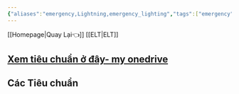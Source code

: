 ```yaml
---
{"aliases":"emergency,Lightning,emergency_lighting","tags":["emergency","Lightning","emergency_lighting"],"Related":["ELT"],"date":null,"URL":null,"Author":null,"dg-publish":true,"permalink":"/Electric Engineer/ELV/Hệ thống chiếu sáng khẩn cấp/","dgPassFrontmatter":true,"noteIcon":"2","created":"2024-01-19T05:28:19.825+07:00","updated":"2023-12-27T17:18:33.000+07:00"}
---
```



[[Homepage\|Quay Lại👈]] [[ELT\|ELT]] 


## [Xem tiêu chuẩn ở đây- my onedrive ](https://onedrive.live.com/?id=5789757131C7DAFA%21107265&cid=5789757131C7DAFA)


## Các Tiêu chuẩn 
